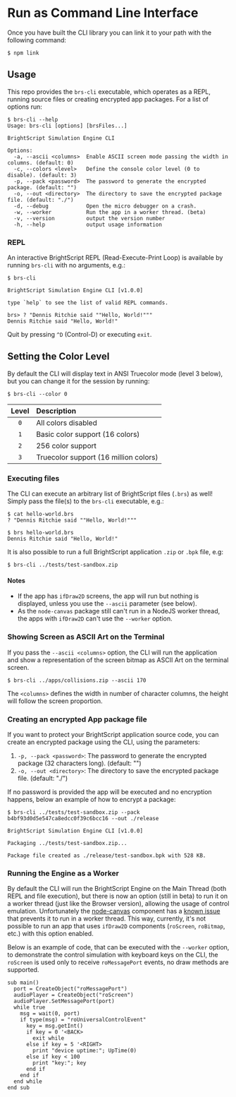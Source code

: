 # Run as Command Line Interface

Once you have built the CLI library you can link it to your path with the following command:

```shell
$ npm link
```

## Usage

This repo provides the `brs-cli` executable, which operates as a REPL, running source files or creating encrypted app packages.
For a list of options run:

```shell
$ brs-cli --help
Usage: brs-cli [options] [brsFiles...]

BrightScript Simulation Engine CLI

Options:
  -a, --ascii <columns>  Enable ASCII screen mode passing the width in columns. (default: 0)
  -c, --colors <level>   Define the console color level (0 to disable). (default: 3)
  -p, --pack <password>  The password to generate the encrypted package. (default: "")
  -o, --out <directory>  The directory to save the encrypted package file. (default: "./")
  -d, --debug            Open the micro debugger on a crash.
  -w, --worker           Run the app in a worker thread. (beta)
  -v, --version          output the version number
  -h, --help             output usage information
```

### REPL

An interactive BrightScript REPL (Read-Execute-Print Loop) is available by running `brs-cli` with no arguments, e.g.:

```shell
$ brs-cli

BrightScript Simulation Engine CLI [v1.0.0]

type `help` to see the list of valid REPL commands.

brs> ? "Dennis Ritchie said ""Hello, World!"""
Dennis Ritchie said "Hello, World!"
```

Quit by pressing `^D` (Control-D) or executing `exit`.

## Setting the Color Level

By default the CLI will display text in ANSI Truecolor mode (level 3 below), but you can change it for the session by running:

```shell
$ brs-cli --color 0
```

| Level | Description |
| :---: | :--- |
| `0` | All colors disabled |
| `1` | Basic color support (16 colors) |
| `2` | 256 color support |
| `3` | Truecolor support (16 million colors) |

### Executing files

The CLI can execute an arbitrary list of BrightScript files (`.brs`) as well!  Simply pass the file(s) to the `brs-cli` executable, e.g.:

```shell
$ cat hello-world.brs
? "Dennis Ritchie said ""Hello, World!"""

$ brs hello-world.brs
Dennis Ritchie said "Hello, World!"
```

It is also possible to run a full BrightScript application `.zip` or `.bpk` file, e.g:

```shell
$ brs-cli ../tests/test-sandbox.zip
```

#### Notes

* If the app has `ifDraw2D` screens, the app will run but nothing is displayed, unless you use the `--ascii` parameter (see below).
* As the `node-canvas` package still can't run in a NodeJS worker thread, the apps with `ifDraw2D` can't use the `--worker` option.

### Showing Screen as ASCII Art on the Terminal

If you pass the `--ascii <columns>` option, the CLI will run the application and show a representation of the screen bitmap as ASCII Art on the terminal screen.

```shell
$ brs-cli ../apps/collisions.zip --ascii 170
```
The `<columns>` defines the width in number of character columns, the height will follow the screen proportion.

### Creating an encrypted App package file

If you want to protect your BrightScript application source code, you can create an encrypted package using the CLI, using the parameters:

1. `-p, --pack <password>`:  The password to generate the encrypted package (32 characters long). (default: "")
2. `-o, --out <directory>`:  The directory to save the encrypted package file. (default: "./")

If no password is provided the app will be executed and no encryption happens, below an example of how to encrypt a package:

```shell
$ brs-cli ../tests/test-sandbox.zip --pack b4bf93d0d5e547ca8edcc0f39c6bcc16 --out ./release

BrightScript Simulation Engine CLI [v1.0.0]

Packaging ../tests/test-sandbox.zip...

Package file created as ./release/test-sandbox.bpk with 528 KB.

```

### Running the Engine as a Worker

By default the CLI will run the BrightScript Engine on the Main Thread (both REPL and file execution), but there is now an option (still in beta) to run it on a worker thread (just like the Browser version), allowing the usage of control emulation.
Unfortunately the [node-canvas](https://github.com/Automattic/node-canvas) component has a [known issue](https://github.com/Automattic/node-canvas/issues/1394) that prevents it to run in a worker thread. This way, currently, it's not possible to run an app that uses `ifDraw2D` components (`roScreen`, `roBitmap`, etc.) with this option enabled.

Below is an example of code, that can be executed with the `--worker` option, to demonstrate the control simulation with keyboard keys on the CLI, the `roScreen` is used only to receive `roMessagePort` events, no draw methods are supported.

```brs
sub main()
  port = CreateObject("roMessagePort")
  audioPlayer = CreateObject("roScreen")
  audioPlayer.SetMessagePort(port)
  while true
    msg = wait(0, port)
    if type(msg) = "roUniversalControlEvent"
      key = msg.getInt()
      if key = 0 '<BACK>
        exit while
      else if key = 5 '<RIGHT>
        print "device uptime:"; UpTime(0)
      else if key < 100
        print "key:"; key
      end if
    end if
  end while
end sub
```
